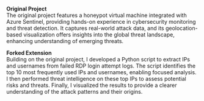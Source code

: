 **Original Project**  
The original project features a honeypot virtual machine integrated with Azure Sentinel, providing hands-on experience in cybersecurity monitoring and threat detection. It captures real-world attack data, and its geolocation-based visualization offers insights into the global threat landscape, enhancing understanding of emerging threats.  

**Forked Extension**  
Building on the original project, I developed a Python script to extract IPs and usernames from failed RDP login attempt logs. The script identifies the top 10 most frequently used IPs and usernames, enabling focused analysis. I then performed threat intelligence on these top IPs to assess potential risks and threats. Finally, I visualized the results to provide a clearer understanding of the attack patterns and their origins.
